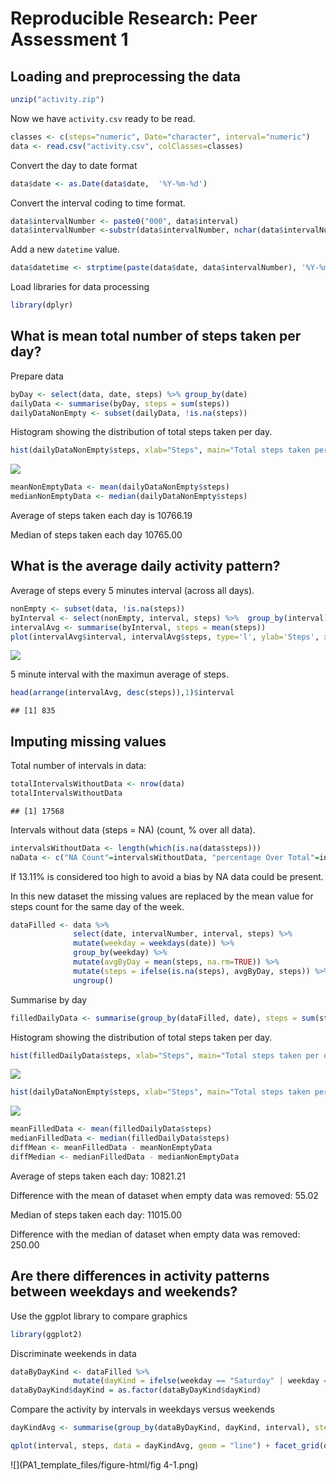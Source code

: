 # Reproducible Research: Peer Assessment 1


## Loading and preprocessing the data


```r
unzip("activity.zip")
```

Now we have `activity.csv` ready to be read.


```r
classes <- c(steps="numeric", Date="character", interval="numeric")
data <- read.csv("activity.csv", colClasses=classes)
```

Convert the day to date format


```r
data$date <- as.Date(data$date,  '%Y-%m-%d')
```

Convert the interval coding to time format.


```r
data$intervalNumber <- paste0("000", data$interval)
data$intervalNumber <-substr(data$intervalNumber, nchar(data$intervalNumber)-3, nchar(data$intervalNumber))
```

Add a new `datetime` value.


```r
data$datetime <- strptime(paste(data$date, data$intervalNumber), '%Y-%m-%d %H%M')
```


Load libraries for data processing


```r
library(dplyr)
```

## What is mean total number of steps taken per day?

Prepare data 


```r
byDay <- select(data, date, steps) %>% group_by(date)
dailyData <- summarise(byDay, steps = sum(steps))
dailyDataNonEmpty <- subset(dailyData, !is.na(steps))
```

Histogram showing the distribution of total steps taken per day.


```r
hist(dailyDataNonEmpty$steps, xlab="Steps", main="Total steps taken per day", breaks=15, col="royalblue")
```

![](PA1_template_files/figure-html/fig1-1.png) 


```r
meanNonEmptyData <- mean(dailyDataNonEmpty$steps)
medianNonEmptyData <- median(dailyDataNonEmpty$steps)
```

Average of steps taken each day is 10766.19

Median of steps taken each day 10765.00

## What is the average daily activity pattern?

Average of steps every 5 minutes interval (across all days).


```r
nonEmpty <- subset(data, !is.na(steps))
byInterval <- select(nonEmpty, interval, steps) %>%  group_by(interval)
intervalAvg <- summarise(byInterval, steps = mean(steps))
plot(intervalAvg$interval, intervalAvg$steps, type='l', ylab='Steps', xlab='Time of the day (HHMM)', main='Average steps accross all days', col="royalblue")
```

![](PA1_template_files/figure-html/fig2-1.png) 

5 minute interval with the maximun average of steps.


```r
head(arrange(intervalAvg, desc(steps)),1)$interval
```

```
## [1] 835
```


## Imputing missing values

Total number of intervals in data:


```r
totalIntervalsWithoutData <- nrow(data)
totalIntervalsWithoutData
```

```
## [1] 17568
```

Intervals without data (steps = NA) (count, % over all data).


```r
intervalsWithoutData <- length(which(is.na(data$steps)))
naData <- c("NA Count"=intervalsWithoutData, "percentage Over Total"=intervalsWithoutData/totalIntervalsWithoutData*100)
```

If 13.11% is considered too high to avoid a bias by NA data could be present.

In this new dataset the missing values are replaced by the mean value for steps count for the same day of the week.


```r
dataFilled <- data %>%
              select(date, intervalNumber, interval, steps) %>%
              mutate(weekday = weekdays(date)) %>%
              group_by(weekday) %>%
              mutate(avgByDay = mean(steps, na.rm=TRUE)) %>%
              mutate(steps = ifelse(is.na(steps), avgByDay, steps)) %>%
              ungroup()
```

Summarise by day


```r
filledDailyData <- summarise(group_by(dataFilled, date), steps = sum(steps))
```

Histogram showing the distribution of total steps taken per day.


```r
hist(filledDailyData$steps, xlab="Steps", main="Total steps taken per day (with complete data)", breaks=32, col="royalblue")
```

![](PA1_template_files/figure-html/fig3-1.png) 

```r
hist(dailyDataNonEmpty$steps, xlab="Steps", main="Total steps taken per day (non-empty data)", breaks=32, col="orange")
```

![](PA1_template_files/figure-html/fig4-1.png) 


```r
meanFilledData <- mean(filledDailyData$steps)
medianFilledData <- median(filledDailyData$steps)
diffMean <- meanFilledData - meanNonEmptyData
diffMedian <- medianFilledData - medianNonEmptyData
```

Average of steps taken each day: 10821.21

Difference with the mean of dataset when empty data was removed: 55.02

Median of steps taken each day: 11015.00

Difference with the median of dataset when empty data was removed: 250.00

## Are there differences in activity patterns between weekdays and weekends?

Use the ggplot library to compare graphics


```r
library(ggplot2)
```

Discriminate weekends in data


```r
dataByDayKind <- dataFilled %>%
              mutate(dayKind = ifelse(weekday == "Saturday" | weekday == "Sunday", "weekend", "weekday"))
dataByDayKind$dayKind = as.factor(dataByDayKind$dayKind)
```

Compare the activity by intervals in weekdays versus weekends


```r
dayKindAvg <- summarise(group_by(dataByDayKind, dayKind, interval), steps = sum(steps))

qplot(interval, steps, data = dayKindAvg, geom = "line") + facet_grid(dayKind ~  .)
```

![](PA1_template_files/figure-html/fig 4-1.png) 

